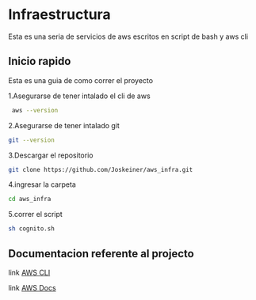 # Infraestructura

Esta es una seria de servicios de aws escritos en script de bash y aws cli

## Inicio rapido

Esta es una guia de como correr el proyecto

1.Asegurarse de tener intalado el cli de aws

```bash
 aws --version
```

2.Asegurarse de tener intalado git

```bash
git --version
```

3.Descargar el repositorio

```bash
git clone https://github.com/Joskeiner/aws_infra.git
```

4.ingresar la carpeta

```bash
cd aws_infra
```

5.correr el script

```bash
sh cognito.sh
```

## Documentacion referente al projecto

link [AWS CLI](https://docs.aws.amazon.com/es_es/cli/latest/userguide/getting-started-install.html)

link [AWS Docs](https://docs.aws.amazon.com/cli/latest/reference/)
